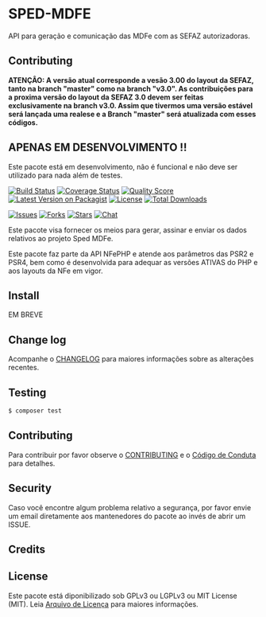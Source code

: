 # SPED-MDFE

API para geração e comunicação das MDFe com as SEFAZ autorizadoras.

## Contributing
**ATENÇÂO: A versão atual corresponde a vesão 3.00 do layout da SEFAZ, tanto na branch "master" como na branch "v3.0". As contribuições para a proxima versão do layout da SEFAZ 3.0 devem ser feitas exclusivamente na branch v3.0. Assim que tivermos uma versão estável será lançada uma realese e a Branch "master" será atualizada com esses códigos.**

## APENAS EM DESENVOLVIMENTO !!

Este pacote está em desenvolvimento, não é funcional e não deve ser utilizado para nada além de testes. 

[![Build Status][ico-travis]][link-travis]
[![Coverage Status][ico-scrutinizer]][link-scrutinizer]
[![Quality Score][ico-code-quality]][link-code-quality]
[![Latest Version on Packagist][ico-version]][link-packagist]
[![License][ico-license]][link-packagist]
[![Total Downloads][ico-downloads]][link-downloads]

[![Issues][ico-issues]][link-issues]
[![Forks][ico-forks]][link-forks]
[![Stars][ico-stars]][link-stars]
[![Chat][ico-gitter]][link-gitter]

Este pacote visa fornecer os meios para gerar, assinar e enviar os dados relativos ao projeto Sped MDFe.

Este pacote faz parte da API NFePHP e atende aos parâmetros das PSR2 e PSR4, bem como é desenvolvida para adequar as versões ATIVAS do PHP e aos layouts da NFe em vigor.

## Install

EM BREVE

## Change log

Acompanhe o [CHANGELOG](CHANGELOG.md) para maiores informações sobre as alterações recentes.

## Testing

``` bash
$ composer test
```

## Contributing

Para contribuir por favor observe o [CONTRIBUTING](CONTRIBUTING.md) e o  [Código de Conduta](CONDUCT.md) para detalhes.

## Security

Caso você encontre algum problema relativo a segurança, por favor envie um email diretamente aos mantenedores do pacote ao invés de abrir um ISSUE.

## Credits

## License

Este pacote está diponibilizado sob GPLv3 ou LGPLv3 ou MIT License (MIT). Leia  [Arquivo de Licença](LICENSE.md) para maiores informações.


[ico-stars]: https://img.shields.io/github/stars/nfephp-org/sped-mdfe.svg?style=flat-square
[ico-forks]: https://img.shields.io/github/forks/nfephp-org/sped-mdfe.svg?style=flat-square
[ico-issues]: https://img.shields.io/github/issues/nfephp-org/sped-mdfe.svg?style=flat-square
[ico-travis]: https://img.shields.io/travis/nfephp-org/sped-mdfe/master.svg?style=flat-square
[ico-scrutinizer]: https://img.shields.io/scrutinizer/coverage/g/nfephp-org/sped-mdfe.svg?style=flat-square
[ico-code-quality]: https://img.shields.io/scrutinizer/g/nfephp-org/sped-mdfe.svg?style=flat-square
[ico-downloads]: https://img.shields.io/packagist/dt/nfephp-org/sped-mdfe.svg?style=flat-square
[ico-version]: https://img.shields.io/packagist/v/nfephp-org/sped-mdfe.svg?style=flat-square
[ico-license]: https://poser.pugx.org/nfephp-org/nfephp/license.svg?style=flat-square
[ico-gitter]: https://img.shields.io/badge/GITTER-4%20users%20online-green.svg?style=flat-square

[link-packagist]: https://packagist.org/packages/nfephp-org/sped-mdfe
[link-travis]: https://travis-ci.org/nfephp-org/sped-mdfe
[link-scrutinizer]: https://scrutinizer-ci.com/g/nfephp-org/sped-mdfe/code-structure
[link-code-quality]: https://scrutinizer-ci.com/g/nfephp-org/sped-mdfe
[link-downloads]: https://packagist.org/packages/nfephp-org/sped-mdfe
[link-author]: https://github.com/nfephp-org
[link-issues]: https://github.com/nfephp-org/sped-mdfe/issues
[link-forks]: https://github.com/nfephp-org/sped-mdfe/network
[link-stars]: https://github.com/nfephp-org/sped-mdfe/stargazers
[link-gitter]: https://gitter.im/nfephp-org/sped-mdfe?utm_source=badge&utm_medium=badge&utm_campaign=pr-badge&utm_content=badge
